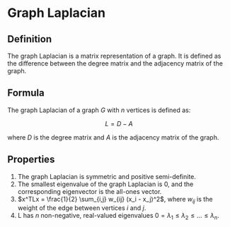 # Graph Laplacian

## Definition

The graph Laplacian is a matrix representation of a graph. It is defined as the difference between the degree matrix and the adjacency matrix of the graph.

## Formula

The graph Laplacian of a graph $G$ with $n$ vertices is defined as:

$$
L = D - A
$$

where $D$ is the degree matrix and $A$ is the adjacency matrix of the graph.

## Properties

1. The graph Laplacian is symmetric and positive semi-definite.
2. The smallest eigenvalue of the graph Laplacian is 0, and the corresponding eigenvector is the all-ones vector.
3. $x^TLx = \frac{1}{2} \sum_{i,j} w_{ij} (x_i - x_j)^2$, where $w_{ij}$ is the weight of the edge between vertices $i$ and $j$.
4. L has $n$ non-negative, real-valued eigenvalues $0 = \lambda_1 \leq \lambda_2 \leq \ldots \leq \lambda_n$.
